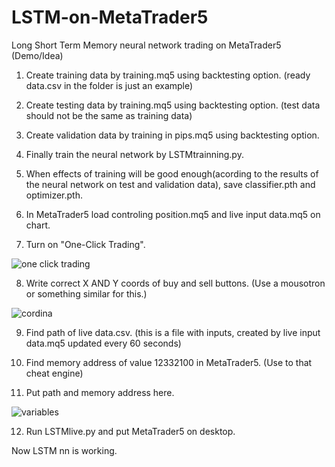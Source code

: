 # LSTM-on-MetaTrader5
Long Short Term Memory neural network trading on MetaTrader5 (Demo/Idea)


1. Create training data by training.mq5 using backtesting option. (ready data.csv in the folder is just an example)

2. Create testing data by training.mq5 using backtesting option. (test data should not be the same as training data)

3. Create validation data by training in pips.mq5 using backtesting option.

4. Finally train the neural network by LSTMtrainning.py.

5. When effects of training will be good enough(acording to the results of the neural network on test and validation data), save classifier.pth and optimizer.pth.

6. In MetaTrader5 load controling position.mq5 and live input data.mq5 on chart.

7. Turn on "One-Click Trading".
 
![one click trading](https://user-images.githubusercontent.com/79338815/110393510-f0d03e00-806a-11eb-8986-9d77304ffb68.JPG)

8. Write correct X AND Y coords of buy and sell buttons. (Use a mousotron or something similar for this.)

![cordina](https://user-images.githubusercontent.com/79338815/110393646-35f47000-806b-11eb-90ef-8c9e9af05b2e.JPG)

9. Find path of live data.csv. (this is a file with inputs, created by live input data.mq5 updated every 60 seconds) 

10. Find memory address of value 12332100 in MetaTrader5. (Use to that cheat engine)

11. Put path and memory address here.

![variables](https://user-images.githubusercontent.com/79338815/110397706-a488fc00-8072-11eb-9d54-1b9b35042e5a.JPG)

12. Run LSTMlive.py and put MetaTrader5 on desktop.



Now LSTM nn is working.
